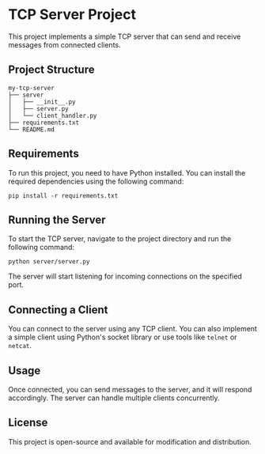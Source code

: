 # TCP Server Project

This project implements a simple TCP server that can send and receive messages from connected clients.

## Project Structure

```
my-tcp-server
├── server
│   ├── __init__.py
│   ├── server.py
│   └── client_handler.py
├── requirements.txt
└── README.md
```

## Requirements

To run this project, you need to have Python installed. You can install the required dependencies using the following command:

```
pip install -r requirements.txt
```

## Running the Server

To start the TCP server, navigate to the project directory and run the following command:

```
python server/server.py
```

The server will start listening for incoming connections on the specified port.

## Connecting a Client

You can connect to the server using any TCP client. You can also implement a simple client using Python's socket library or use tools like `telnet` or `netcat`.

## Usage

Once connected, you can send messages to the server, and it will respond accordingly. The server can handle multiple clients concurrently.

## License

This project is open-source and available for modification and distribution.
